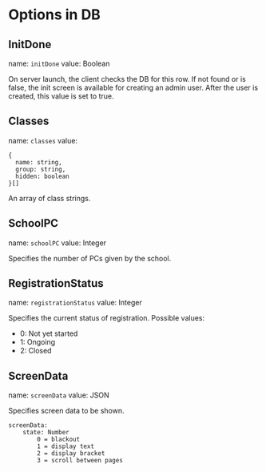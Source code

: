 # Options in DB

## InitDone

name: `initDone`
value: Boolean

On server launch, the client checks the DB for this row. If not found or is false, the init screen is available for creating an admin user.
After the user is created, this value is set to true.

## Classes

name: `classes`
value:

```
{
  name: string,
  group: string,
  hidden: boolean
}[]
```

An array of class strings.

## SchoolPC

name: `schoolPC`
value: Integer

Specifies the number of PCs given by the school.

## RegistrationStatus

name: `registrationStatus`
value: Integer

Specifies the current status of registration.
Possible values:

- 0: Not yet started
- 1: Ongoing
- 2: Closed

## ScreenData

name: `screenData`
value: JSON

Specifies screen data to be shown.

```
screenData:
    state: Number
        0 = blackout
        1 = display text
        2 = display bracket
        3 = scroll between pages
```
